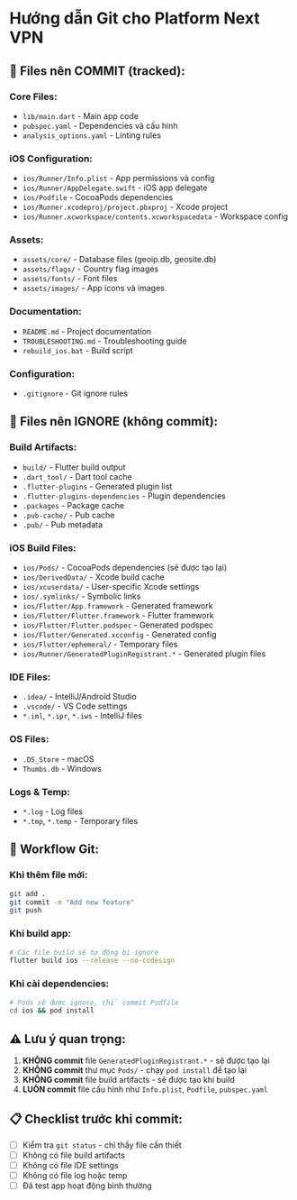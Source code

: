 # Hướng dẫn Git cho Platform Next VPN

## 📁 **Files nên COMMIT (tracked):**

### Core Files:
- `lib/main.dart` - Main app code
- `pubspec.yaml` - Dependencies và cấu hình
- `analysis_options.yaml` - Linting rules

### iOS Configuration:
- `ios/Runner/Info.plist` - App permissions và config
- `ios/Runner/AppDelegate.swift` - iOS app delegate
- `ios/Podfile` - CocoaPods dependencies
- `ios/Runner.xcodeproj/project.pbxproj` - Xcode project
- `ios/Runner.xcworkspace/contents.xcworkspacedata` - Workspace config

### Assets:
- `assets/core/` - Database files (geoip.db, geosite.db)
- `assets/flags/` - Country flag images
- `assets/fonts/` - Font files
- `assets/images/` - App icons và images

### Documentation:
- `README.md` - Project documentation
- `TROUBLESHOOTING.md` - Troubleshooting guide
- `rebuild_ios.bat` - Build script

### Configuration:
- `.gitignore` - Git ignore rules

## 🚫 **Files nên IGNORE (không commit):**

### Build Artifacts:
- `build/` - Flutter build output
- `.dart_tool/` - Dart tool cache
- `.flutter-plugins` - Generated plugin list
- `.flutter-plugins-dependencies` - Plugin dependencies
- `.packages` - Package cache
- `.pub-cache/` - Pub cache
- `.pub/` - Pub metadata

### iOS Build Files:
- `ios/Pods/` - CocoaPods dependencies (sẽ được tạo lại)
- `ios/DerivedData/` - Xcode build cache
- `ios/xcuserdata/` - User-specific Xcode settings
- `ios/.symlinks/` - Symbolic links
- `ios/Flutter/App.framework` - Generated framework
- `ios/Flutter/Flutter.framework` - Flutter framework
- `ios/Flutter/Flutter.podspec` - Generated podspec
- `ios/Flutter/Generated.xcconfig` - Generated config
- `ios/Flutter/ephemeral/` - Temporary files
- `ios/Runner/GeneratedPluginRegistrant.*` - Generated plugin files

### IDE Files:
- `.idea/` - IntelliJ/Android Studio
- `.vscode/` - VS Code settings
- `*.iml`, `*.ipr`, `*.iws` - IntelliJ files

### OS Files:
- `.DS_Store` - macOS
- `Thumbs.db` - Windows

### Logs & Temp:
- `*.log` - Log files
- `*.tmp`, `*.temp` - Temporary files

## 🔄 **Workflow Git:**

### Khi thêm file mới:
```bash
git add .
git commit -m "Add new feature"
git push
```

### Khi build app:
```bash
# Các file build sẽ tự động bị ignore
flutter build ios --release --no-codesign
```

### Khi cài dependencies:
```bash
# Pods sẽ được ignore, chỉ commit Podfile
cd ios && pod install
```

## ⚠️ **Lưu ý quan trọng:**

1. **KHÔNG commit** file `GeneratedPluginRegistrant.*` - sẽ được tạo lại
2. **KHÔNG commit** thư mục `Pods/` - chạy `pod install` để tạo lại
3. **KHÔNG commit** file build artifacts - sẽ được tạo khi build
4. **LUÔN commit** file cấu hình như `Info.plist`, `Podfile`, `pubspec.yaml`

## 📋 **Checklist trước khi commit:**

- [ ] Kiểm tra `git status` - chỉ thấy file cần thiết
- [ ] Không có file build artifacts
- [ ] Không có file IDE settings
- [ ] Không có file log hoặc temp
- [ ] Đã test app hoạt động bình thường
